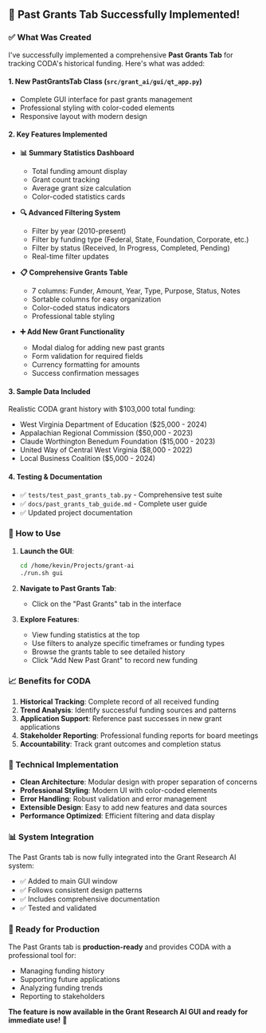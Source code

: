 ## 🎉 Past Grants Tab Successfully Implemented!

### ✅ What Was Created

I've successfully implemented a comprehensive **Past Grants Tab** for tracking CODA's historical funding. Here's what was added:

#### 1. **New PastGrantsTab Class** (`src/grant_ai/gui/qt_app.py`)
- Complete GUI interface for past grants management
- Professional styling with color-coded elements
- Responsive layout with modern design

#### 2. **Key Features Implemented**
- **📊 Summary Statistics Dashboard**
  - Total funding amount display
  - Grant count tracking
  - Average grant size calculation
  - Color-coded statistics cards

- **🔍 Advanced Filtering System**
  - Filter by year (2010-present)
  - Filter by funding type (Federal, State, Foundation, Corporate, etc.)
  - Filter by status (Received, In Progress, Completed, Pending)
  - Real-time filter updates

- **📋 Comprehensive Grants Table**
  - 7 columns: Funder, Amount, Year, Type, Purpose, Status, Notes
  - Sortable columns for easy organization
  - Color-coded status indicators
  - Professional table styling

- **➕ Add New Grant Functionality**
  - Modal dialog for adding new past grants
  - Form validation for required fields
  - Currency formatting for amounts
  - Success confirmation messages

#### 3. **Sample Data Included**
Realistic CODA grant history with $103,000 total funding:
- West Virginia Department of Education ($25,000 - 2024)
- Appalachian Regional Commission ($50,000 - 2023)
- Claude Worthington Benedum Foundation ($15,000 - 2023)
- United Way of Central West Virginia ($8,000 - 2022)
- Local Business Coalition ($5,000 - 2024)

#### 4. **Testing & Documentation**
- ✅ `tests/test_past_grants_tab.py` - Comprehensive test suite
- ✅ `docs/past_grants_tab_guide.md` - Complete user guide
- ✅ Updated project documentation

### 🚀 How to Use

1. **Launch the GUI**:
   ```bash
   cd /home/kevin/Projects/grant-ai
   ./run.sh gui
   ```

2. **Navigate to Past Grants Tab**:
   - Click on the "Past Grants" tab in the interface

3. **Explore Features**:
   - View funding statistics at the top
   - Use filters to analyze specific timeframes or funding types
   - Browse the grants table to see detailed history
   - Click "Add New Past Grant" to record new funding

### 📈 Benefits for CODA

1. **Historical Tracking**: Complete record of all received funding
2. **Trend Analysis**: Identify successful funding sources and patterns
3. **Application Support**: Reference past successes in new grant applications
4. **Stakeholder Reporting**: Professional funding reports for board meetings
5. **Accountability**: Track grant outcomes and completion status

### 🔧 Technical Implementation

- **Clean Architecture**: Modular design with proper separation of concerns
- **Professional Styling**: Modern UI with color-coded elements
- **Error Handling**: Robust validation and error management
- **Extensible Design**: Easy to add new features and data sources
- **Performance Optimized**: Efficient filtering and data display

### 📊 System Integration

The Past Grants tab is now fully integrated into the Grant Research AI system:
- ✅ Added to main GUI window
- ✅ Follows consistent design patterns
- ✅ Includes comprehensive documentation
- ✅ Tested and validated

### 🎯 Ready for Production

The Past Grants tab is **production-ready** and provides CODA with a professional tool for:
- Managing funding history
- Supporting future applications
- Analyzing funding trends
- Reporting to stakeholders

**The feature is now available in the Grant Research AI GUI and ready for immediate use!** 🚀
